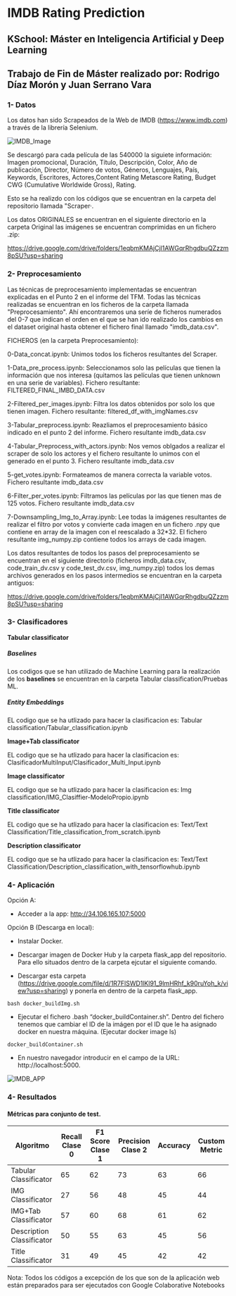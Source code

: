 # IMDB Rating Prediction
## KSchool: Máster en Inteligencia Artificial y Deep Learning
## Trabajo de Fin de Máster realizado por: Rodrigo Díaz Morón y Juan Serrano Vara

### 1- Datos

Los datos han sido Scrapeados de la Web de IMDB (https://www.imdb.com) a través de la librería Selenium.

![IMDB_Image](https://github.com/juan97serrano/IMDB_Prediction-TFM/blob/master/images_readme/Screenshot%202020-08-30%20at%2012.50.25.png)

Se descargó para cada película de las 540000 la siguiete información: Imagen promocional, Duración, Título, Descripción, Color, Año de publicación, Director, Número de votos, Géneros, Lenguajes, País, Keywords, Escritores, Actores,Content Rating Metascore Rating, Budget CWG (Cumulative Worldwide Gross), Rating.

Esto se ha realizdo con los códigos que se encuentran en la carpeta del repositorio llamada "Scraper·.

Los datos ORIGINALES se encuentran en el siguiente directorio en la carpeta Original las imágenes se encuentran comprimidas en un fichero .zip:

https://drive.google.com/drive/folders/1eqbmKMAjCjl1AWGqrRhgdbuQZzzm8pSU?usp=sharing

### 2- Preprocesamiento

Las técnicas de preprocesamiento implementadas se encuentran explicadas en el Punto 2 en el informe del TFM. Todas las técnicas realizadas se encuentran en  los ficheros de la carpeta llamada "Preprocesamiento". Ahí encontraremos una seríe de ficheros numerados del 0-7 que indican el orden en el que se han ido realizado los cambios en el dataset original hasta obtener el fichero final llamado "imdb_data.csv".

FICHEROS (en la carpeta Preprocesamiento):

0-Data_concat.ipynb: Unimos todos los ficheros resultantes del Scraper.

1-Data_pre_process.ipynb: Seleccionamos solo las películas que tienen la información que nos interesa (quitamos las películas que tienen unknown en una serie de variables). Fichero resultante: FILTERED_FINAL_IMBD_DATA.csv

2-Filtered_per_images.ipynb: Filtra los datos obtenidos por solo los que tienen imagen. Fichero resultante: filtered_df_with_imgNames.csv

3-Tabular_preprocess.ipynb: Reazliamos el preprocesamiento básico indicado en el punto 2 del informe. Fichero resultante imdb_data.csv

4-Tabular_Preprocess_with_actors.ipynb: Nos vemos oblgados a realizar el scraper de solo los actores y el fichero resultante lo unimos con el generado en el punto 3. Fichero resultante imdb_data.csv

5-get_votes.ipynb: Formateamos de manera correcta la variable votos. Fichero resultante imdb_data.csv

6-Filter_per_votes.ipynb: Filtramos las películas por las que tienen mas de 125 votos. Fichero resultante imdb_data.csv

7-Downsampling_Img_to_Array.ipynb: Lee todas la imágenes resultantes de realizar el filtro por votos y convierte cada imagen en un fichero .npy que contiene en array de la imagen con el reescalado a 32*32. El fichero resultante img_numpy.zip contiene todos los arrays de cada imagen.

Los datos resultantes de todos los pasos del preprocesamiento se encuentran en el siguiente directorio (ficheros imdb_data.csv, code_train_dv.csv y code_test_dv.csv, img_numpy.zip) todos los demas archivos generados en los pasos intermedios se encuentran en la carpeta antiguos:

https://drive.google.com/drive/folders/1eqbmKMAjCjl1AWGqrRhgdbuQZzzm8pSU?usp=sharing

### 3- Clasificadores

**Tabular classificator**

##### Baselines
Los codigos que se han utilizado de Machine Learning para la realización de los **baselines** se encuentran en la carpeta Tabular classification/Pruebas ML.
##### Entity Embeddings
EL codigo que se ha utlizado para hacer la clasificacion es: Tabular classification/Tabular_classification.ipynb

**Image+Tab classificator**

EL codigo que se ha utlizado para hacer la clasificacion es: ClasificadorMultiInput/Clasificador_Multi_Input.ipynb

**Image classificator**

EL codigo que se ha utlizado para hacer la clasificacion es: Img classification/IMG_Clasiffier-ModeloPropio.ipynb

**Title classificator**

EL codigo que se ha utlizado para hacer la clasificacion es: Text/Text Classification/Title_classification_from_scratch.ipynb

**Description classificator**

EL codigo que se ha utlizado para hacer la clasificacion es: Text/Text Classification/Description_classification_with_tensorflowhub.ipynb


### 4- Aplicación

Opción A:
* Acceder a la app: http://34.106.165.107:5000

Opción B (Descarga en local):
 
* Instalar Docker.

* Descargar imagen de Docker Hub y la carpeta flask_app del repositorio. Para ello situados dentro de la carpeta ejcutar el siguiente comando.

* Descargar esta carpeta (https://drive.google.com/file/d/1R7FlSWD1lKl91_9lmHRhf_k90ruYoh_k/view?usp=sharing) y ponerla en dentro de la carpeta flask_app.

```
bash docker_buildImg.sh
```

* Ejecutar el fichero .bash “docker_buildContainer.sh”. Dentro del fichero tenemos que cambiar el ID de la imágen por el ID que le ha asignado docker en nuestra máquina. (Ejecutar docker image ls)

```
docker_buildContainer.sh
```
* En nuestro navegador introducir en el campo de la URL: http://localhost:5000.


![IMDB_APP](https://github.com/juan97serrano/IMDB_Prediction-TFM/blob/master/images_readme/Screenshot%202020-08-30%20at%2012.33.39.png)

### 4- Resultados


#### Métricas para conjunto de test.

| Algoritmo | Recall Clase 0 | F1 Score Clase 1 | Precision Clase 2 | Accuracy | Custom Metric |
| ------------- | ------------- | ------------- | ------------- | ------------- | ------------- |
| Tabular Classificator | 65  | 62 | 73  | 63  | 66  |
| IMG Classificator | 27  | 56  | 48  | 45  | 44  |
| IMG+Tab Classificator | 57  | 60  | 68  | 61  | 62  |
| Description Classificator | 50  | 55  | 63  | 45  | 56  |
| Title Classificator | 31  | 49  | 45  | 42  | 42  |


Nota: Todos los códigos a excepción de los que son de la aplicación web están preparados para ser ejecutados con Google Colaborative Notebooks


